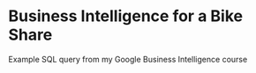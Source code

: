# Business Intelligence for a Bike Share
Example SQL query from my Google Business Intelligence course

